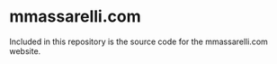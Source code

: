 # mmassarelli.com
Included in this repository is the source code for the mmassarelli.com website.


